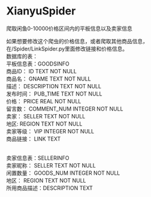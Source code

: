 # XianyuSpider
爬取闲鱼0-10000价格区间内的平板信息以及卖家信息

如果想要修改这个爬虫的价格信息，或者爬取其他商品信息，在/Spider/LinkSpider.py里面修改链接和价格信息。</br>
数据库的表：</br>
 平板信息表：GOODSINFO</br>
    商品ID：    ID          TEXT NOT NULL</br>
    商品名：    GNAME        TEXT NOT NULL</br>
    描述：      DESCRIPTION TEXT NOT NULL</br>
    发布时间：  PUB_TIME    TEXT NOT NULL</br>
    价格：      PRICE       REAL NOT NULL</br>
    留言数：    COMMENT_NUM INTEGER NOT NULL</br>
    卖家：      SELLER      TEXT NOT NULL</br>
    地区:       REGION      TEXT NOT NULL</br>
    卖家等级：  VIP         INTEGER NOT NULL</br>
    商品链接：  LINK        TEXT</br></br>
    
 卖家信息表：SELLERINFO</br>
    卖家昵称：    SELLER        TEXT NOT NULL</br>
    闲置数量：    GOODS_NUM INTEGER NOT NULL</br>
    地区：        REGION      TEXT NOT NULL</br>
    所用商品描述：DESCRIPTION TEXT</br>
